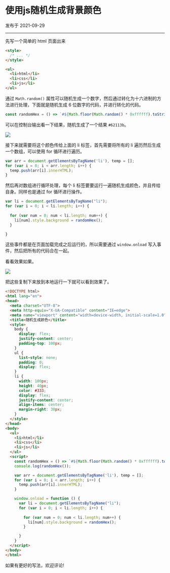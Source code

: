 # 使用js随机生成背景颜色

发布于 2021-09-29 
  
---



先写一个简单的 html 页面出来

```html
<style>
  /* ... */
</style>

<ul>
  <li>html</li>
  <li>css</li>
  <li>js</li>
</ul>
```

通过 `Math.random()` 属性可以随机生成一个数字，然后通过转化为十六进制的方法进行处理，下面就是随机生成 6 位数字的代码，并进行转化的代码。

```js
const randomHex = () => `#${Math.floor(Math.random() * 0xffffff).toString(16).padEnd(6, "0")}`;
```

可以在控制台输出看一下结果，随机生成了一个结果 `#62113b`。

![](https://imgurl.zishu.me/images/2021/09/29/157fa8f9834a8e9001c270d7223a1aa9.png)

接下来就需要将这个颜色传给上面的 li 标签，首先需要将所有的 li 遍历然后生成一个数组，可以使用 for 循环进行遍历。

```js
var arr = document.getElementsByTagName('li'), temp = [];
for (var i = 0; i < arr.length; i++) {
  temp.push(arr[i].innerHTML);
}

```

然后再对数组进行循环处理，每个 li 标签要要运行一遍随机生成颜色，并且传给自身。同样也是通过 for 循环进行操作。

```js
var li = document.getElementsByTagName("li");
for (var i = 0; i < li.length; i++) {
  
  for (var num = 0; num < li.length; num++) {
    li[num].style.background = randomHex();
  }

}

```

这些事件都是在页面加载完成之后运行的，所以需要通过 `window.onload` 写入事件，然后把所有的代码合在一起。

看看效果如果。

![](https://imgurl.zishu.me/images/2021/09/29/ea9f9e27be2f3587cda141bc998d4b80.png)


把这些复制下来放到本地运行一下就可以看到效果了。

```html
<!DOCTYPE html>
<html lang="en">
<head>
  <meta charset="UTF-8">
  <meta http-equiv="X-UA-Compatible" content="IE=edge">
  <meta name="viewport" content="width=device-width, initial-scale=1.0">
  <title>随机生成颜色</title>
  <style>
    body {
      display: flex;
      justify-content: center;
      padding-top: 100px;
    }
    ul {
      list-style: none;
      padding: 0;
      display: flex;
    }
    li {
      width: 100px;
      height: 40px;
      color: #333;
      display: flex;
      justify-content: center;
      align-items: center;
      margin-right: 30px;
    }
  </style>
</head>
<body>
  <ul>
    <li>html</li>
    <li>css</li>
    <li>js</li>
  </ul>
  <script>
    const randomHex = () => `#${Math.floor(Math.random() * 0xffffff).toString(16).padEnd(6, "0")}`;
    console.log(randomHex());

    var arr = document.getElementsByTagName('li'), temp = [];
    for (var i = 0; i < arr.length; i++) {
      temp.push(arr[i].innerHTML);
    }

    window.onload = function () {
      var li = document.getElementsByTagName("li");
      for (var i = 0; i < li.length; i++) {
        
        for (var num = 0; num < li.length; num++) {
          li[num].style.background = randomHex();
        }

      }
    }
  </script>
</body>
</html>
```

如果有更好的写法，欢迎评论!